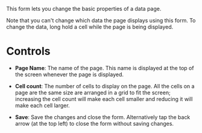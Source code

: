This form lets you change the basic properties of a data page.

Note that you can't change which data the page displays using this form. To
change the data, long hold a cell while the page is being displayed.

# Controls

*  **Page Name**: The name of the page. This name is displayed at the top of the
   screen whenever the page is displayed.

*  **Cell count**: The number of cells to display on the page. All the cells on
   a page are the same size are arranged in a grid to fit the screen; increasing
   the cell count will make each cell smaller and reducing it will make each
   cell larger.

* **Save**: Save the changes and close the form. Alternatively tap the back
  arrow (at the top left) to close the form without saving changes.